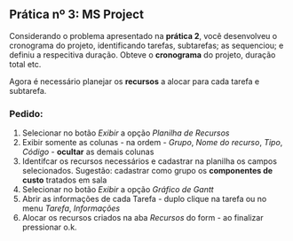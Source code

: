 ## Prática nº 3: MS Project

Considerando o problema apresentado na **prática 2**, você desenvolveu o cronograma do projeto, identificando tarefas, subtarefas; as sequenciou; e definiu a respecitiva duração. Obteve o **cronograma** do projeto, duração total etc.

Agora é necessário planejar os **recursos** a alocar para cada tarefa e subtarefa.

### Pedido:
1. Selecionar no botão *Exibir* a opção *Planilha de Recursos*
2. Exibir somente as colunas - na ordem - *Grupo*, *Nome do recurso*, *Tipo*, *Código* - **ocultar** as demais colunas
3. Identifcar os recursos necessários e cadastrar na planilha os campos selecionados. Sugestão: cadastrar como grupo os **componentes de custo** tratados em sala
4. Selecionar no botão *Exibir* a opção *Gráfico de Gantt* 
5. Abrir as informações de cada Tarefa - duplo clique na tarefa ou no menu *Tarefa*, *Informações*
6. Alocar os recursos criados na aba *Recursos* do form - ao finalizar pressionar o.k.
